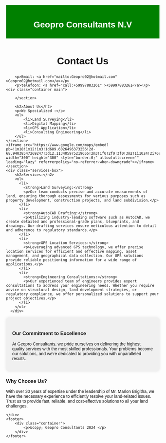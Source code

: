 <!DOCTYPE html>
<html lang="en">
<head>
    <meta charset="UTF-8">
    <meta name="viewport" content="width=device-width, initial-scale=1.0">
    <title>GeoproConsultantsN.V</title>
    <style>
        /* Estilos CSS pueden ser añadidos aquí */
        body {
            font-family: Arial, sans-serif;
            margin: 0;
            padding: 0;
            background-image: url(https://th.bing.com/th/id/R.f3c2a0be2167b2856aae9890ce1394ef?rik=3Ut1o1ri0qkBig&pid=ImgRaw&r=0);
            padding: 20px; 
        }
        header {
            background-color: green
            ;
            color: #fff;
            padding: 10px 0;
            text-align: center;
        }
        .container {
            width: 80%;
            margin: auto;
            overflow: hidden;
        }
        .main {
            background-color: #fff; 
            padding: 20px;
            margin-top: 20px;
        }
        footer {
            background-color:#333;
            color: #fff;
            text-align: center;
            padding: 1px ;
            position: fixed;
            bottom: 0;
            width: 100%;
        }
        h2{font-size: xx-large;text-align: center;}

        p{text-align: center;color: sssssss}
        a{color: black;}
        .services-box {
  background-color: #f9f9f9;
  padding: 20px;
  border-radius: 10px;
  box-shadow: 0 0 10px rgba(0, 0, 0, 0.1);
}

.services-box h2 {
  margin-top: 0;
}

.services-box ul {
  list-style-type: none;
  padding: 0;
}

.services-box li {
  margin-bottom: 20px;
}

.services-box li strong {
  color: #333;
}

.services-box li p {
  color: #666;
}

.trust-section {
  background-color: #e6f7ff;
  padding: 20px;
  border-radius: 10px;
  box-shadow: 0 0 10px rgba(0, 0, 0, 0.1);
}

.trust-section h3 {
  color: #333;
}

.trust-section p {
  color: #666;
}
.quality-section {
  background-color: #f0f0f0;
  padding: 20px;
  border-radius: 10px;
  box-shadow: 0 0 10px rgba(0, 0, 0, 0.1);
}

.quality-section h3 {
  color: #333;
}

.quality-section p {
  color: #666;
}
    </style>
</head>
<body>
    <header>
        <div class="container">
            <h1>Geopro Consultants N.V</h1>
        </div>
    </header>
    <h2>Contact Us</h2>
    
        <p>Email: <a href="mailto:Geopro02@hotmail.com" >Geopro02@hotmail.com</a></p>
        <p>telefoon: <a href="call:+59997883261" >+59997883261</a></p>
    <div class="container main">
      
        </section>
   
        <h2>About Us</h2>
        <p>We Specialized :</p>
        <ul>
            <li>Land Surveying</li>
            <li>Digital Mapping</li>
            <li>GPS Application</li>
            <li>Consulting Engineering</li>
        </ul>
    </section>
    <iframe src="https://www.google.com/maps/embed?pb=!1m18!1m12!1m3!1d689.6026496373256!2d-68.94038547269247!3d12.113405975219655!2m3!1f0!2f0!3f0!3m2!1i1024!2i768!4f13.1!3m3!1m2!1s0x8e8482f0f7c26e11%3A0x4a157625236cc086!2s65%20Kortijnweg%2C%20Willemstad%2C%20Cura%C3%A7ao!5e0!3m2!1snl!2snl!4v1709220144069!5m2!1snl!2snl" width="300" height="300" style="border:0;" allowfullscreen="" loading="lazy" referrerpolicy="no-referrer-when-downgrade"></iframe>
    </section>
    <div class="services-box">
        <h2>Services:</h2>
        <ul>
          <li>
            <strong>Land Surveying:</strong>
            <p>Our team conducts precise and accurate measurements of land, ensuring thorough assessments for various purposes such as property development, construction projects, and land subdivision.</p>
          </li>
          <li>
            <strong>AutoCAD Drafting:</strong>
            <p>Utilizing industry-leading software such as AutoCAD, we create detailed and professional-grade plans, blueprints, and drawings. Our drafting services ensure meticulous attention to detail and adherence to regulatory standards.</p>
          </li>
          <li>
            <strong>GPS Location Services:</strong>
            <p>Leveraging advanced GPS technology, we offer precise location services for efficient and effective mapping, asset management, and geographical data collection. Our GPS solutions provide reliable positioning information for a wide range of applications.</p>
          </li>
          <li>
            <strong>Engineering Consultations:</strong>
            <p>Our experienced team of engineers provides expert consultations to address your engineering needs. Whether you require advice on structural design, land development strategies, or regulatory compliance, we offer personalized solutions to support your project objectives.</p>
          </li>
        </ul>
      </div>
</main>
<div class="quality-section">
    <h3>Our Commitment to Excellence</h3>
    <p>At Geopro Consultants, we pride ourselves on delivering the highest quality services with the most skilled professionals. Your problems become our solutions, and we're dedicated to providing you with unparalleled results.</p>
  </div>
<div class="trust-section">
    <h3>Why Choose Us?</h3>
    <p>With over 30 years of expertise under the leadership of Mr. Marlon Brigitha, we have the necessary experience to efficiently resolve your land-related issues. Trust us to provide fast, reliable, and cost-effective solutions to all your land challenges.</p>
  </div>



    </div>
    <footer>
        <div class="container">
            <p>&copy; Geopro Consultants 2024 </p>
        </div>
    </footer>
</body>
</html>


